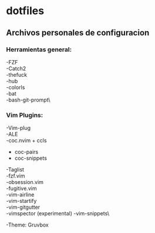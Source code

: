 # dotfiles
## Archivos personales de configuracion
### Herramientas general:
-FZF\
-Catch2\
-thefuck\
-hub\
-colorls\
-bat\
-bash-git-prompt\
### Vim Plugins:
-Vim-plug\
-ALE\
-coc.nvim + ccls
 - coc-pairs
 - coc-snippets
 
-Taglist\
-fzf.vim\
-obsession.vim\
-fugitive.vim\
-vim-airline\
-vim-startify\
-vim-gitgutter\
-vimspector (experimental)
-vim-snippets\

-Theme: Gruvbox
